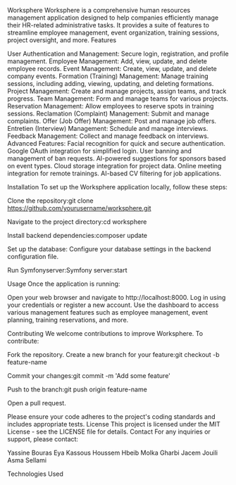 Worksphere
Worksphere is a comprehensive human resources management application designed to help companies efficiently manage their HR-related administrative tasks. It provides a suite of features to streamline employee management, event organization, training sessions, project oversight, and more.
Features

User Authentication and Management: Secure login, registration, and profile management.
Employee Management: Add, view, update, and delete employee records.
Event Management: Create, view, update, and delete company events.
Formation (Training) Management: Manage training sessions, including adding, viewing, updating, and deleting formations.
Project Management: Create and manage projects, assign teams, and track progress.
Team Management: Form and manage teams for various projects.
Reservation Management: Allow employees to reserve spots in training sessions.
Reclamation (Complaint) Management: Submit and manage complaints.
Offer (Job Offer) Management: Post and manage job offers.
Entretien (Interview) Management: Schedule and manage interviews.
Feedback Management: Collect and manage feedback on interviews.
Advanced Features:
Facial recognition for quick and secure authentication.
Google OAuth integration for simplified login.
User banning and management of ban requests.
AI-powered suggestions for sponsors based on event types.
Cloud storage integration for project data.
Online meeting integration for remote trainings.
AI-based CV filtering for job applications.



Installation
To set up the Worksphere application locally, follow these steps:

Clone the repository:git clone https://github.com/yourusername/worksphere.git


Navigate to the project directory:cd worksphere


Install backend dependencies:composer update





Set up the database:
Configure your database settings in the backend configuration file.


Run Symfonyserver:Symfony server:start






Usage
Once the application is running:

Open your web browser and navigate to http://localhost:8000.
Log in using your credentials or register a new account.
Use the dashboard to access various management features such as employee management, event planning, training reservations, and more.

Contributing
We welcome contributions to improve Worksphere. To contribute:

Fork the repository.
Create a new branch for your feature:git checkout -b feature-name


Commit your changes:git commit -m 'Add some feature'


Push to the branch:git push origin feature-name


Open a pull request.

Please ensure your code adheres to the project's coding standards and includes appropriate tests.
License
This project is licensed under the MIT License - see the LICENSE file for details.
Contact
For any inquiries or support, please contact:

Yassine Bouras
Eya Kassous
Houssem Hbeib
Molka Gharbi
Jacem Jouili
Asma Sellami



Technologies Used






